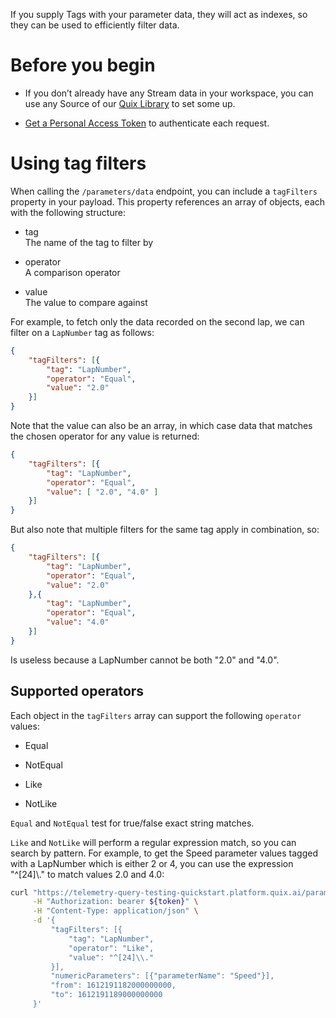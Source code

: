 If you supply Tags with your parameter data, they will act as indexes,
so they can be used to efficiently filter data.

# Before you begin

  - If you don’t already have any Stream data in your workspace, you can
    use any Source of our [Quix
    Library](../../platform/samples/samples.md) to set some up.

  - [Get a Personal Access Token](authenticate.md)
    to authenticate each request.

# Using tag filters

When calling the `/parameters/data` endpoint, you can include a
`tagFilters` property in your payload. This property references an array
of objects, each with the following structure:

  - tag  
    The name of the tag to filter by

  - operator  
    A comparison operator

  - value  
    The value to compare against

For example, to fetch only the data recorded on the second lap, we can
filter on a `LapNumber` tag as follows:

``` json
{
    "tagFilters": [{
        "tag": "LapNumber",
        "operator": "Equal",
        "value": "2.0"
    }]
}
```

Note that the value can also be an array, in which case data that
matches the chosen operator for any value is returned:

``` json
{
    "tagFilters": [{
        "tag": "LapNumber",
        "operator": "Equal",
        "value": [ "2.0", "4.0" ]
    }]
}
```

But also note that multiple filters for the same tag apply in
combination, so:

``` json
{
    "tagFilters": [{
        "tag": "LapNumber",
        "operator": "Equal",
        "value": "2.0"
    },{
        "tag": "LapNumber",
        "operator": "Equal",
        "value": "4.0"
    }]
}
```

Is useless because a LapNumber cannot be both "2.0" and "4.0".

## Supported operators

Each object in the `tagFilters` array can support the following
`operator` values:

  - Equal

  - NotEqual

  - Like

  - NotLike

`Equal` and `NotEqual` test for true/false exact string matches.

`Like` and `NotLike` will perform a regular expression match, so you can
search by pattern. For example, to get the Speed parameter values tagged
with a LapNumber which is either 2 or 4, you can use the expression
"^\[24\]\\." to match values 2.0 and 4.0:

``` bash
curl "https://telemetry-query-testing-quickstart.platform.quix.ai/parameters/data" \
     -H "Authorization: bearer ${token}" \
     -H "Content-Type: application/json" \
     -d '{
         "tagFilters": [{
             "tag": "LapNumber",
             "operator": "Like",
             "value": "^[24]\\."
         }],
         "numericParameters": [{"parameterName": "Speed"}],
         "from": 1612191182000000000,
         "to": 1612191189000000000
     }'
```
